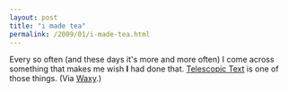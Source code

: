 ```yaml
---
layout: post
title: "i made tea"
permalink: /2009/01/i-made-tea.html
---
```


<p>Every so often (and these days it's more and more often) I come across something that makes me wish <strong>I</strong> had done that.  <a href="http://www.telescopictext.com/">Telescopic Text</a> is one of those things.  (Via <a href="http://waxy.org/links/">Waxy</a>.)</p>



